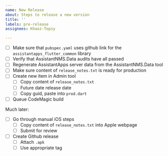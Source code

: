 ```yaml
---
name: New Release
about: Steps to release a new version
title: ''
labels: pre-release
assignees: Khaoz-Topsy

---
```


- [ ] Make sure that `pubspec.yaml` uses github link for the `assistantapps_flutter_common` library
- [ ] Verify that AssistantNMS.Data audits have all passed
- [ ] Regenerate AssistantApps server data from the AssistantNMS.Data tool
- [ ] Make sure content of `release_notes.txt` is ready for production
- [ ] Create new item in Admin tool
  - [ ] Copy content of `release_notes.txt` 
  - [ ] Future date release date
  - [ ] Copy guid, paste into `prod.dart`
- [ ] Queue CodeMagic build

Much later:
- [ ] Go through manual iOS steps
  - [ ] Copy content of `release_notes.txt` into Apple webpage
  - [ ] Submit for review
- [ ] Create Github release
  - [ ] Attach `.apk`
  - [ ] Use appropriate tag
